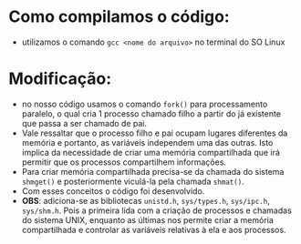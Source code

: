 
# Como compilamos o código:
-  utilizamos o comando `gcc <nome do arquivo>` no terminal do SO Linux

# Modificação:
- no nosso código usamos o comando `fork()` para processamento paralelo, o qual cria 1 processo chamado filho a partir do já existente que passa a ser chamado de pai.
- Vale ressaltar que o processo filho e pai ocupam lugares diferentes da memória e portanto, as variáveis independem uma das outras. Isto implica da necessidade de criar uma memória compartilhada que irá permitir que os processos compartilhem informações.
- Para criar memória compartilhada precisa-se da chamada do sistema `shmget()` e posteriormente viculá-la pela chamada `shmat()`. 
- Com esses conceitos o código foi desenvolvido.
- **OBS**: adiciona-se as bibliotecas `unistd.h`, `sys/types.h`, `sys/ipc.h`, `sys/shm.h`. Pois a primeira lida com a criação de processos e chamadas do sistema UNIX, enquanto as últimas nos permite criar a memória compartilhada e controlar as variáveis relativas à ela e aos processos.
